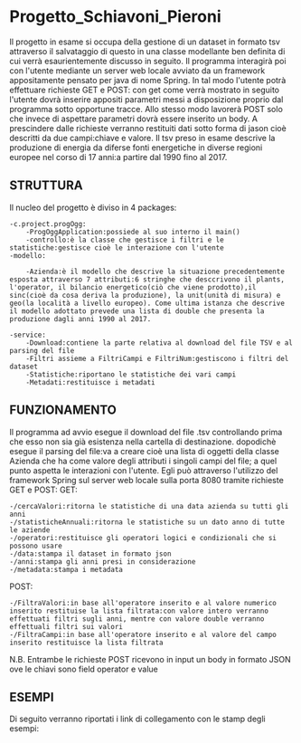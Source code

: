# Progetto_Schiavoni_Pieroni
   
Il progetto in esame si occupa della gestione di un dataset in formato tsv attraverso il salvataggio di questo 
in una classe modellante ben definita di cui verrà esaurientemente discusso in seguito. Il programma interagirà poi con l'utente mediante un server web locale avviato da un framework appositamente pensato per java di nome Spring. In tal modo l'utente potrà effettuare richieste GET e POST: con get come verrà mostrato in seguito l'utente dovrà inserire appositi parametri messi a disposizione proprio dal programma sotto opportune tracce. Allo stesso modo lavorerà POST solo che invece di aspettare parametri dovrà 
essere inserito un body. A prescindere dalle richieste verranno restituiti dati sotto forma di jason cioè descritti da due campi:chiave e valore.
Il tsv preso in esame descrive la produzione di energia da diferse fonti energetiche in diverse regioni europee nel corso di 17 anni:a partire dal 1990 fino al 2017.


## STRUTTURA

Il nucleo del progetto è diviso in 4 packages:
	
	-c.project.progOgg:
		-ProgOggApplication:possiede al suo interno il main()
		-controllo:è la classe che gestisce i filtri e le statistiche:gestisce cioè le interazione con l'utente
	-modello:
		
		-Azienda:è il modello che descrive la situazione precedentemente esposta attraverso 7 attributi:6 stringhe che desccrivono il plants, l'operator, il bilancio energetico(ciò che viene prodotto),il sinc(cioè da cosa deriva la produzione), la unit(unità di misura) e geo(la località a livello europeo). Come ultima istanza che descrive il modello adottato prevede una lista di double che presenta la produzione dagli anni 1990 al 2017.
	
	-service:
		-Download:contiene la parte relativa al download del file TSV e al parsing del file 
		-Filtri assieme a FiltriCampi e FiltriNum:gestiscono i filtri del dataset
		-Statistiche:riportano le statistiche dei vari campi
		-Metadati:restituisce i metadati


## FUNZIONAMENTO

Il programma ad avvio esegue il download del file .tsv controllando prima che esso non sia già esistenza nella cartella di destinazione.
dopodichè esegue il parsing del file:va a creare cioè una lista di oggetti della classe Azienda che ha come valore degli attributi
i singoli campi del file; a quel punto aspetta le interazioni con l'utente. Egli può attraverso l'utilizzo del framework Spring sul 
server web locale sulla porta 8080 tramite richieste GET e POST:
GET:

	-/cercaValori:ritorna le statistiche di una data azienda su tutti gli anni
	-/statisticheAnnuali:ritorna le statistiche su un dato anno di tutte le aziende
	-/operatori:restituisce gli operatori logici e condizionali che si possono usare 
	-/data:stampa il dataset in formato json 
	-/anni:stampa gli anni presi in considerazione
	-/metadata:stampa i metadata 
POST:

	-/FiltraValori:in base all'operatore inserito e al valore numerico inserito restituise la lista filtrata:con valore intero verranno effettuati filtri sugli anni, mentre con valore double verranno effettuali filtri sui valori
	-/FiltraCampi:in base all'operatore inserito e al valore del campo inserito restituisce la lista filtrata

N.B. Entrambe le richieste POST ricevono in input un body in formato JSON ove le chiavi sono field operator e value


## ESEMPI
Di seguito verranno riportati i link di collegamento con le stamp degli esempi:

